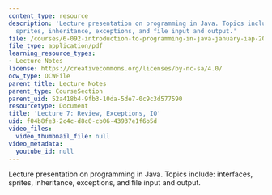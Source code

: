 ```yaml
---
content_type: resource
description: 'Lecture presentation on programming in Java. Topics include: interfaces,
  sprites, inheritance, exceptions, and file input and output.'
file: /courses/6-092-introduction-to-programming-in-java-january-iap-2010/f04b8fe32c4cd8c0cb0643937e1f6b5d_MIT6_092IAP10_lec07.pdf
file_type: application/pdf
learning_resource_types:
- Lecture Notes
license: https://creativecommons.org/licenses/by-nc-sa/4.0/
ocw_type: OCWFile
parent_title: Lecture Notes
parent_type: CourseSection
parent_uid: 52a418b4-9fb3-10da-5de7-0c9c3d577590
resourcetype: Document
title: 'Lecture 7: Review, Exceptions, IO'
uid: f04b8fe3-2c4c-d8c0-cb06-43937e1f6b5d
video_files:
  video_thumbnail_file: null
video_metadata:
  youtube_id: null
---
```

Lecture presentation on programming in Java. Topics include: interfaces, sprites, inheritance, exceptions, and file input and output.